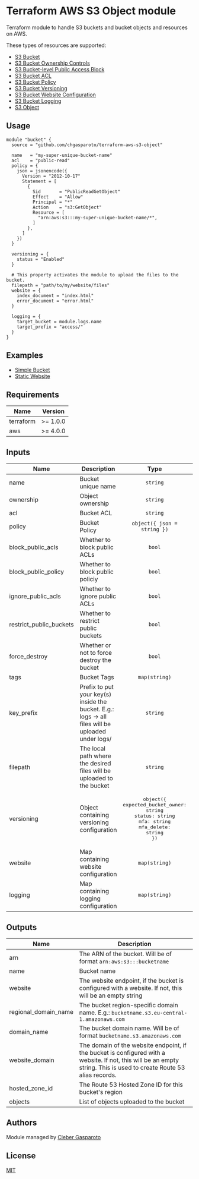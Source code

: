 # Terraform AWS S3 Object module

Terraform module to handle S3 buckets and bucket objects and resources on AWS.

These types of resources are supported:

- [S3 Bucket](https://registry.terraform.io/providers/hashicorp/aws/latest/docs/resources/s3_bucket)
- [S3 Bucket Ownership Controls](https://registry.terraform.io/providers/hashicorp/aws/latest/docs/resources/s3_bucket_ownership_controls)
- [S3 Bucket-level Public Access Block](https://registry.terraform.io/providers/hashicorp/aws/latest/docs/resources/s3_bucket_public_access_block)
- [S3 Bucket ACL](https://registry.terraform.io/providers/hashicorp/aws/latest/docs/resources/s3_bucket_acl)
- [S3 Bucket Policy](https://registry.terraform.io/providers/hashicorp/aws/latest/docs/resources/s3_bucket_policy)
- [S3 Bucket Versioning](https://registry.terraform.io/providers/hashicorp/aws/latest/docs/resources/s3_bucket_versioning)
- [S3 Bucket Website Configuration](https://registry.terraform.io/providers/hashicorp/aws/latest/docs/resources/s3_bucket_website_configuration)
- [S3 Bucket Logging](https://registry.terraform.io/providers/hashicorp/aws/latest/docs/resources/s3_bucket_logging)
- [S3 Object](https://registry.terraform.io/providers/hashicorp/aws/latest/docs/resources/s3_object)

## Usage

```hcl
module "bucket" {
  source = "github.com/chgasparoto/terraform-aws-s3-object"

  name   = "my-super-unique-bucket-name"
  acl    = "public-read"
  policy = {
    json = jsonencode({
      Version = "2012-10-17"
      Statement = [
        {
          Sid       = "PublicReadGetObject"
          Effect    = "Allow"
          Principal = "*"
          Action    = "s3:GetObject"
          Resource = [
            "arn:aws:s3:::my-super-unique-bucket-name/*",
          ]
        },
      ]
    })
  }

  versioning = {
    status = "Enabled"
  }

  # This property activates the module to upload the files to the bucket.
  filepath = "path/to/my/website/files"
  website = {
    index_document = "index.html"
    error_document = "error.html"
  }

  logging = {
    target_bucket = module.logs.name
    target_prefix = "access/"
  }
}
```

## Examples

- [Simple Bucket](examples/simple-bucket)
- [Static Website](examples/static-website)

## Requirements

| Name      | Version  |
| --------- | -------- |
| terraform | >= 1.0.0 |
| aws       | >= 4.0.0 |

## Inputs

| Name                    | Description                                                                                       |                                                       Type                                                        |        Default         | Required |
| ----------------------- | ------------------------------------------------------------------------------------------------- | :---------------------------------------------------------------------------------------------------------------: | :--------------------: | :------: |
| name                    | Bucket unique name                                                                                |                                                     `string`                                                      |         `null`         |    ✅    |
| ownership               | Object ownership                                                                                  |                                                     `string`                                                      | `BucketOwnerPreferred` |          |
| acl                     | Bucket ACL                                                                                        |                                                     `string`                                                      |       `private`        |          |
| policy                  | Bucket Policy                                                                                     |                                            `object({ json = string })`                                            |                        |  `null`  |
| block_public_acls       | Whether to block public ACLs                                                                      |                                                      `bool`                                                       |         `true`         |          |
| block_public_policy     | Whether to block public policiy                                                                   |                                                      `bool`                                                       |         `true`         |          |
| ignore_public_acls      | Whether to ignore public ACLs                                                                     |                                                      `bool`                                                       |         `true`         |          |
| restrict_public_buckets | Whether to restrict public buckets                                                                |                                                      `bool`                                                       |         `true`         |          |
| force_destroy           | Whether or not to force destroy the bucket                                                        |                                                      `bool`                                                       |        `false`         |          |
| tags                    | Bucket Tags                                                                                       |                                                   `map(string)`                                                   |          `{}`          |          |
| key_prefix              | Prefix to put your key(s) inside the bucket. E.g.: logs -> all files will be uploaded under logs/ |                                                     `string`                                                      |                        |          |
| filepath                | The local path where the desired files will be uploaded to the bucket                             |                                                     `string`                                                      |                        |          |
| versioning              | Object containing versioning configuration                                                        | <pre>object({<br>expected_bucket_owner: string<br>status: string<br>mfa: string<br>mfa_delete: string<br>})</pre> |          `{}`          |          |
| website                 | Map containing website configuration                                                              |                                                   `map(string)`                                                   |          `{}`          |          |
| logging                 | Map containing logging configuration                                                              |                                                   `map(string)`                                                   |          `{}`          |          |

## Outputs

| Name                 | Description                                                                                                                                                          |
| -------------------- | -------------------------------------------------------------------------------------------------------------------------------------------------------------------- |
| arn                  | The ARN of the bucket. Will be of format `arn:aws:s3:::bucketname`                                                                                                   |
| name                 | Bucket name                                                                                                                                                          |
| website              | The website endpoint, if the bucket is configured with a website. If not, this will be an empty string                                                               |
| regional_domain_name | The bucket region-specific domain name. E.g.: `bucketname.s3.eu-central-1.amazonaws.com`                                                                             |
| domain_name          | The bucket domain name. Will be of format `bucketname.s3.amazonaws.com`                                                                                              |
| website_domain       | The domain of the website endpoint, if the bucket is configured with a website. If not, this will be an empty string. This is used to create Route 53 alias records. |
| hosted_zone_id       | The Route 53 Hosted Zone ID for this bucket's region                                                                                                                 |
| objects              | List of objects uploaded to the bucket                                                                                                                               |

## Authors

Module managed by [Cleber Gasparoto](https://github.com/chgasparoto)

## License

[MIT](LICENSE)
